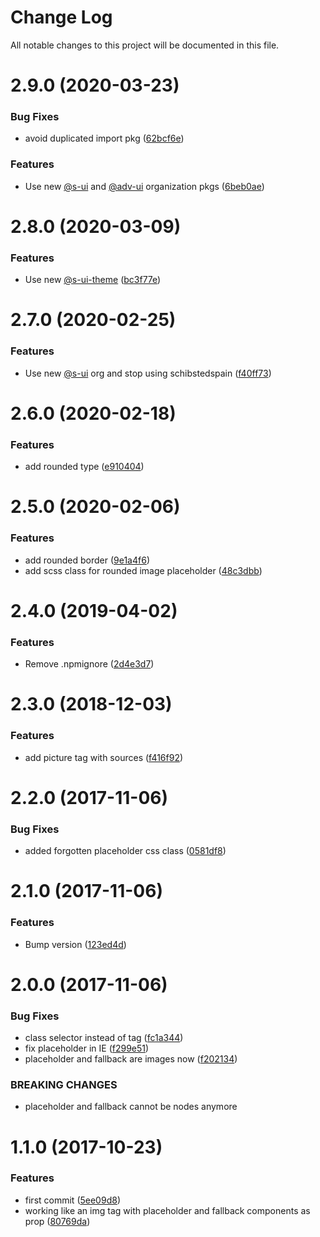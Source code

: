 # Change Log

All notable changes to this project will be documented in this file.

# 2.9.0 (2020-03-23)


### Bug Fixes

* avoid duplicated import pkg ([62bcf6e](https://github.com/SUI-Components/schibsted-spain-components/commit/62bcf6e536c885ee273e6c64cb13b363b581480e))


### Features

* Use new [@s-ui](https://github.com/s-ui) and [@adv-ui](https://github.com/adv-ui) organization pkgs ([6beb0ae](https://github.com/SUI-Components/schibsted-spain-components/commit/6beb0ae7fd6c275f493017f3121f55868560148a))



# 2.8.0 (2020-03-09)


### Features

* Use new [@s-ui-theme](https://github.com/s-ui-theme) ([bc3f77e](https://github.com/SUI-Components/schibsted-spain-components/commit/bc3f77e27b12e50df0183c8a0f4bcbbc0c63ed9f))



# 2.7.0 (2020-02-25)


### Features

* Use new [@s-ui](https://github.com/s-ui) org and stop using schibstedspain ([f40ff73](https://github.com/SUI-Components/schibsted-spain-components/commit/f40ff73f4d82ebb4760a26fd01f6f231cdbac93a))



# 2.6.0 (2020-02-18)


### Features

* add rounded type ([e910404](https://github.com/SUI-Components/schibsted-spain-components/commit/e910404ee2ad1783eaa78d154b9a3cf87f852f25))



# 2.5.0 (2020-02-06)


### Features

* add rounded border ([9e1a4f6](https://github.com/SUI-Components/schibsted-spain-components/commit/9e1a4f641ffb4ebed8f1682797897a379cccfc8b))
* add scss class for rounded image placeholder ([48c3dbb](https://github.com/SUI-Components/schibsted-spain-components/commit/48c3dbb25c115bcded527286f0665080888941de))



# 2.4.0 (2019-04-02)


### Features

* Remove .npmignore ([2d4e3d7](https://github.com/SUI-Components/schibsted-spain-components/commit/2d4e3d7509c15c08f9ee968b60c9da9db1fe4d45))



# 2.3.0 (2018-12-03)


### Features

* add picture tag with sources ([f416f92](https://github.com/SUI-Components/schibsted-spain-components/commit/f416f922950ff9fab4abdad09976954c4f470990))



# 2.2.0 (2017-11-06)


### Bug Fixes

* added forgotten placeholder css class ([0581df8](https://github.com/SUI-Components/schibsted-spain-components/commit/0581df8424d98fad923bf7761b6e4253237903ae))



# 2.1.0 (2017-11-06)


### Features

* Bump version ([123ed4d](https://github.com/SUI-Components/schibsted-spain-components/commit/123ed4d40f4d926eef00597c2faf6694196d6981))



# 2.0.0 (2017-11-06)


### Bug Fixes

* class selector instead of tag ([fc1a344](https://github.com/SUI-Components/schibsted-spain-components/commit/fc1a34428cafc1a61a6f18343fe24ce71b19f696))
* fix placeholder in IE ([f299e51](https://github.com/SUI-Components/schibsted-spain-components/commit/f299e5103333ab8069a7eab699797310c79d16e8))
* placeholder and fallback are images now ([f202134](https://github.com/SUI-Components/schibsted-spain-components/commit/f20213415837d3e585560e7dae3ddf875d6261fc))


### BREAKING CHANGES

* placeholder and fallback cannot be nodes anymore



# 1.1.0 (2017-10-23)


### Features

* first commit ([5ee09d8](https://github.com/SUI-Components/schibsted-spain-components/commit/5ee09d80f9fe32d29ee89f7e43df79c93e7cadf0))
* working like an img tag with placeholder and fallback components as prop ([80769da](https://github.com/SUI-Components/schibsted-spain-components/commit/80769da934ed0fd897b4a00f8eb9ff0ddf1aa6ae))



